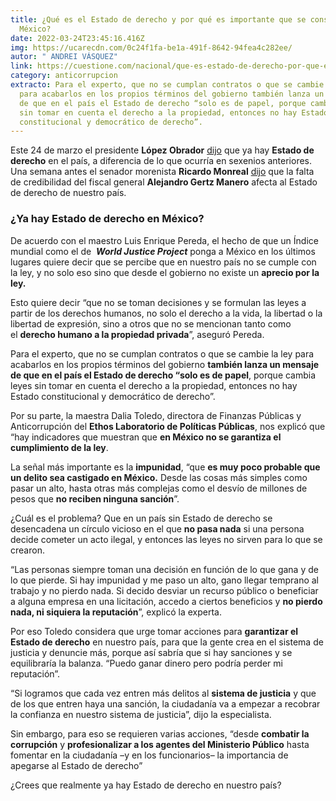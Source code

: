 ```yaml
---
title: ¿Qué es el Estado de derecho y por qué es importante que se consolide en
  México?
date: 2022-03-24T23:45:16.416Z
img: https://ucarecdn.com/0c24f1fa-be1a-491f-8642-94fea4c282ee/
autor: " ANDREI VÁSQUEZ"
link: https://cuestione.com/nacional/que-es-estado-de-derecho-por-que-es-importante-se-consolide-en-mexico/
category: anticorrupcion
extracto: Para el experto, que no se cumplan contratos o que se cambie la ley
  para acabarlos en los propios términos del gobierno también lanza un mensaje
  de que en el país el Estado de derecho “solo es de papel, porque cambia leyes
  sin tomar en cuenta el derecho a la propiedad, entonces no hay Estado
  constitucional y democrático de derecho”.
---
```

Este 24 de marzo el presidente **López Obrador** [dijo](https://aristeguinoticias.com/2403/mexico/amlo-antes-el-presidente-era-el-poder-de-los-poderes-ahora-hay-autonomia-enterate/) que ya hay **Estado de derecho** en el país, a diferencia de lo que ocurría en sexenios anteriores. Una semana antes el senador morenista **Ricardo Monreal** [dijo](https://www.etcetera.com.mx/nacional/monreal-falta-credibilidad-estado-derecho-gertz/) que la falta de credibilidad del fiscal general **Alejandro Gertz Manero** afecta al Estado de derecho de nuestro país.

### **¿Ya hay Estado de derecho en México?** 

De acuerdo con el maestro Luis Enrique Pereda, el hecho de que un Índice mundial como el de  ***World Justice Project*** ponga a México en los últimos lugares quiere decir que se percibe que en nuestro país no se cumple con la ley, y no solo eso sino que desde el gobierno no existe un **aprecio por la ley.** 

Esto quiere decir “que no se toman decisiones y se formulan las leyes a partir de los derechos humanos, no solo el derecho a la vida, la libertad o la libertad de expresión, sino a otros que no se mencionan tanto como el **derecho humano a la propiedad privada**”, aseguró Pereda.

Para el experto, que no se cumplan contratos o que se cambie la ley para acabarlos en los propios términos del gobierno **también lanza un mensaje de que en el país el Estado de derecho “solo es de papel**, porque cambia leyes sin tomar en cuenta el derecho a la propiedad, entonces no hay Estado constitucional y democrático de derecho”.

Por su parte, la maestra Dalia Toledo, directora de Finanzas Públicas y Anticorrupción del **Ethos Laboratorio de Políticas Públicas**, nos explicó que “hay indicadores que muestran que **en México no se garantiza el cumplimiento de la ley**.

La señal más importante es la **impunidad**, “que **es muy poco probable que un delito sea castigado en México.** Desde las cosas más simples como pasar un alto, hasta otras más complejas como el desvío de millones de pesos que **no reciben ninguna sanción**”.

¿Cuál es el problema? Que en un país sin Estado de derecho se desencadena un círculo vicioso en el que **no pasa nada** si una persona decide cometer un acto ilegal, y entonces las leyes no sirven para lo que se crearon.

“Las personas siempre toman una decisión en función de lo que gana y de lo que pierde. Si hay impunidad y me paso un alto, gano llegar temprano al trabajo y no pierdo nada. Si decido desviar un recurso público o beneficiar a alguna empresa en una licitación, accedo a ciertos beneficios y **no pierdo nada, ni siquiera la reputación**”, explicó la experta.

Por eso Toledo considera que urge tomar acciones para **garantizar el Estado de derecho** en nuestro país, para que la gente crea en el sistema de justicia y denuncie más, porque así sabría que si hay sanciones y se equilibraría la balanza. “Puedo ganar dinero pero podría perder mi reputación”.

“Si logramos que cada vez entren más delitos al **sistema de justicia** y que de los que entren haya una sanción, la ciudadanía va a empezar a recobrar la confianza en nuestro sistema de justicia”, dijo la especialista.

Sin embargo, para eso se requieren varias acciones, “desde **combatir la corrupción** y **profesionalizar a los agentes del Ministerio Público** hasta fomentar en la ciudadanía –y en los funcionarios– la importancia de apegarse al Estado de derecho”

¿Crees que realmente ya hay Estado de derecho en nuestro país?
